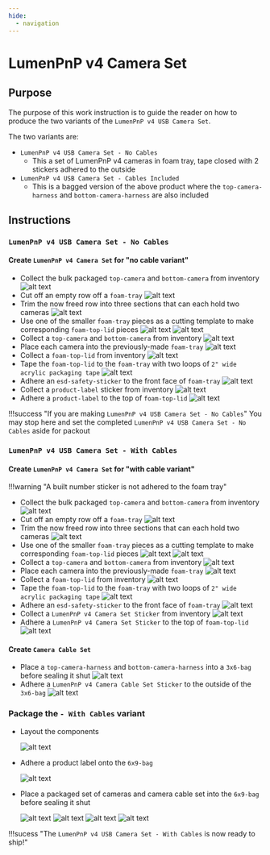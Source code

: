 ```yaml
---
hide:
  - navigation
---
```


# LumenPnP v4 Camera Set

## Purpose

The purpose of this work instruction is to guide the reader on how to produce the two variants of the `LumenPnP v4 USB Camera Set`.

The two variants are:

- `LumenPnP v4 USB Camera Set - No Cables`
    - This a set of LumenPnP v4 cameras in foam tray, tape closed with 2 stickers adhered to the outside
- `LumenPnP v4 USB Camera Set - Cables Included`
    - This is a bagged version of the above product where the `top-camera-harness` and `bottom-camera-harness` are also included

## Instructions

### `LumenPnP v4 USB Camera Set - No Cables`

#### Create `LumenPnP v4 Camera Set` for "no cable variant"

- Collect the bulk packaged `top-camera` and `bottom-camera` from inventory
    ![alt text](img/lumenpnp-v4-camera-kit1.webp)
- Cut off an empty row off a `foam-tray`
    ![alt text](img/lumenpnp-v4-camera-kit12.webp)
- Trim the now freed row into three sections that can each hold two cameras
    ![alt text](img/lumenpnp-v4-camera-kit10.webp)
- Use one of the smaller `foam-tray` pieces as a cutting template to make corresponding `foam-top-lid` pieces
    ![alt text](img/lumenpnp-v4-camera-kit8.webp)
    ![alt text](img/lumenpnp-v4-camera-kit7.webp)
- Collect a `top-camera` and `bottom-camera` from inventory
    ![alt text](img/lumenpnp-v4-camera-kit11.webp)
- Place each camera into the previously-made `foam-tray`
    ![alt text](img/lumenpnp-v4-camera-kit9.webp)
- Collect a `foam-top-lid` from inventory
    ![alt text](img/lumenpnp-v4-camera-kit6.webp)
- Tape the `foam-top-lid` to the `foam-tray` with two loops of `2" wide acrylic packaging tape`
    ![alt text](img/lumenpnp-v4-camera-kit4.webp)
- Adhere an `esd-safety-sticker` to the front face of `foam-tray`
    ![alt text](img/lumenpnp-v4-camera-kit3.webp)
- Collect a `product-label` sticker from inventory
    ![alt text](img/lumenpnp-v4-camera-kit5.webp)
- Adhere a `product-label` to the top of `foam-top-lid`
    ![alt text](img/IMG_0999.webp)

!!!success "If you are making `LumenPnP v4 USB Camera Set - No Cables`"
    You may stop here and set the completed `LumenPnP v4 USB Camera Set - No Cables` aside for packout

### `LumenPnP v4 USB Camera Set - With Cables`

#### Create `LumenPnP v4 Camera Set` for "with cable variant"
!!!warning "A built number sticker is not adhered to the foam tray"

- Collect the bulk packaged `top-camera` and `bottom-camera` from inventory
    ![alt text](img/lumenpnp-v4-camera-kit1.webp)
- Cut off an empty row off a `foam-tray`
    ![alt text](img/lumenpnp-v4-camera-kit12.webp)
- Trim the now freed row into three sections that can each hold two cameras
    ![alt text](img/lumenpnp-v4-camera-kit10.webp)
- Use one of the smaller `foam-tray` pieces as a cutting template to make corresponding `foam-top-lid` pieces
    ![alt text](img/lumenpnp-v4-camera-kit8.webp)
    ![alt text](img/lumenpnp-v4-camera-kit7.webp)
- Collect a `top-camera` and `bottom-camera` from inventory
    ![alt text](img/lumenpnp-v4-camera-kit11.webp)
- Place each camera into the previously-made `foam-tray`
    ![alt text](img/lumenpnp-v4-camera-kit9.webp)
- Collect a `foam-top-lid` from inventory
    ![alt text](img/lumenpnp-v4-camera-kit6.webp)
- Tape the `foam-top-lid` to the `foam-tray` with two loops of `2" wide acrylic packaging tape`
    ![alt text](img/lumenpnp-v4-camera-kit4.webp)
- Adhere an `esd-safety-sticker` to the front face of `foam-tray`
    ![alt text](img/lumenpnp-v4-camera-kit3.webp)
- Collect a `LumenPnP v4 Camera Set Sticker` from inventory
    ![alt text](img/lumenpnp-v4-camera-kit5.webp)
- Adhere a `LumenPnP v4 Camera Set Sticker` to the top of `foam-top-lid`
    ![alt text](img/lumenpnp-v4-camera-kit2.webp)

#### Create `Camera Cable Set`

- Place a `top-camera-harness` and `bottom-camera-harness` into a `3x6-bag` before sealing it shut
    ![alt text](img/IMG_0504.webp)
- Adhere a `LumenPnP v4 Camera Cable Set Sticker` to the outside of the `3x6-bag`
    ![alt text](img/IMG_0505.webp)

### Package the `- With Cables` variant

- Layout the components

    ![alt text](img/lumenpnp-v4-camera-kit-packing8.webp)

- Adhere a product label onto the `6x9-bag`

    ![alt text](img/lumenpnp-v4-camera-kit-packing1.webp)

- Place a packaged set of cameras and camera cable set into the `6x9-bag` before sealing it shut

    ![alt text](img/lumenpnp-v4-camera-kit-packing3.webp)
    ![alt text](img/lumenpnp-v4-camera-kit-packing6.webp)
    ![alt text](img/lumenpnp-v4-camera-kit-packing9.webp)
    ![alt text](img/lumenpnp-v4-camera-kit-packing2.webp)

!!!sucess "The `LumenPnP v4 USB Camera Set - With Cables` is now ready to ship!"
